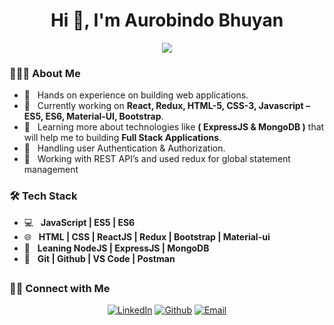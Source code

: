 <h1 align="center">Hi 👋, I'm Aurobindo Bhuyan</h1>

<p align="center">
    <img src="https://readme-typing-svg.herokuapp.com?color=5a0fe1&width=380&height=45&lines=Nice+To+Meet+You+...&center=true">
</p>

### 👨🏻‍💻 About Me
- 🌱 &nbsp; Hands on experience on building web applications. 
- 🔭 &nbsp; Currently working on **React, Redux, HTML-5, CSS-3, Javascript – ES5, ES6, Material-UI, Bootstrap**.
- 🌱 &nbsp; Learning more about technologies like **( ExpressJS & MongoDB )** that will help me to building **Full Stack Applications**.
- 🤔 &nbsp; Handling user Authentication  & Authorization. 
- 🌱 &nbsp; Working with REST API’s and used redux for global statement management 

### <h3>🛠 Tech Stack</h3>
- 💻 &nbsp; **JavaScript | ES5 | ES6**
- 🌐 &nbsp; **HTML | CSS | ReactJS | Redux | Bootstrap | Material-ui** 
- 🔭 &nbsp; **Leaning NodeJS | ExpressJS | MongoDB**
- 🔧 &nbsp; **Git | Github | VS Code | Postman**


## <h3> 🤝🏻 Connect with Me </h3>
<p align="center">
<a href="https://www.linkedin.com/in/aurobindo-bhuyan-4818a4207"><img alt="LinkedIn" src="https://img.shields.io/badge/LinkedIn-%20Aurobindo%20Bhuyan-blue?style=flat&logo=linkedin"></a>
<a href="https://github.com/aurobindobhuyan"><img alt="Github" src="https://img.shields.io/badge/GitHub-AurobindoBhuyan-blue?style=flat&logo=github"></a>
<a href="mailto:aurobindobhuyan6@gmail.com"><img alt="Email" src="https://img.shields.io/badge/Email-aurobindobhuyan6%40gmail.com-blue?style=flat&logo=gmail"></a>
</p>

<!---
aurobindobhuyan/aurobindobhuyan is a ✨ special ✨ repository because its `README.md` (this file) appears on your GitHub profile.
You can click the Preview link to take a look at your changes.
--->
